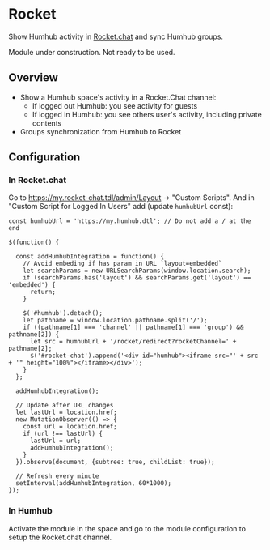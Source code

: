 # Rocket

Show Humhub activity in [Rocket.chat](https://rocket.chat/) and sync Humhub groups.

Module under construction.
Not ready to be used.


## Overview

- Show a Humhub space's activity in a Rocket.Chat channel:
  - If logged out Humhub: you see activity for guests
  - If logged in Humhub: you see others user's activity, including private contents
- Groups synchronization from Humhub to Rocket


## Configuration

### In Rocket.chat

Go to https://my.rocket-chat.tdl/admin/Layout -> "Custom Scripts". And in "Custom Script for Logged In Users" add (update `humhubUrl` const):
```
const humhubUrl = 'https://my.humhub.dtl'; // Do not add a / at the end

$(function() {
  
  const addHumhubIntegration = function() {
    // Avoid embeding if has param in URL `layout=embedded`
    let searchParams = new URLSearchParams(window.location.search);
    if (searchParams.has('layout') && searchParams.get('layout') == 'embedded') {
      return;
    }
    
    $('#humhub').detach();
    let pathname = window.location.pathname.split('/');
    if ((pathname[1] === 'channel' || pathname[1] === 'group') && pathname[2]) {
      let src = humhubUrl + '/rocket/redirect?rocketChannel=' + pathname[2];
      $('#rocket-chat').append('<div id="humhub"><iframe src="' + src + '" height="100%"></iframe></div>');
    }
  };
  
  addHumhubIntegration();
  
  // Update after URL changes
  let lastUrl = location.href; 
  new MutationObserver(() => {
    const url = location.href;
    if (url !== lastUrl) {
      lastUrl = url;
      addHumhubIntegration();
    }
  }).observe(document, {subtree: true, childList: true});
  
  // Refresh every minute
  setInterval(addHumhubIntegration, 60*1000);
});
```

### In Humhub

Activate the module in the space and go to the module configuration to setup the Rocket.chat channel. 